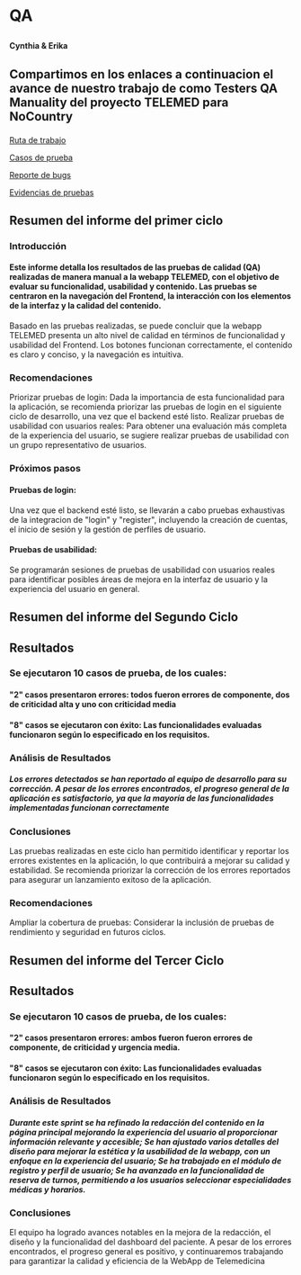 # <p> QA <br> 
#### Cynthia & Erika</p>
## Compartimos en los enlaces a continuacion el avance de nuestro trabajo de como Testers QA Manuality del proyecto TELEMED para NoCountry  </p>

[Ruta de trabajo](https://docs.google.com/document/d/1G5wRXpPVFPg-whGaKVN6AVXtSCvPiImraRYt5KyjlKI/edit?usp=sharing)

[Casos de prueba](https://docs.google.com/spreadsheets/d/1uWaH-aNiuvGv2bmvubwb8-3pTXphusKp7IRb8ho-WZg/edit?gid=0#gid=0)

[Reporte de bugs](https://docs.google.com/document/d/1zMbdVUHFzEpWacYYPenFQJv-LQPO3TND/edit?usp=sharing&ouid=108566174638418942379&rtpof=true&sd=true)

[Evidencias de pruebas](https://docs.google.com/document/d/1hwMBLWcX4ElT4NlftanrSP7xkKkSXxW1Vf0g07bn86I/edit?usp=sharing)


## <p> Resumen del informe del primer ciclo </p>
### <p> Introducción </br> 
#### <p> Este informe detalla los resultados de las pruebas de calidad (QA) realizadas de manera manual a la webapp TELEMED, con el objetivo de evaluar su funcionalidad, usabilidad y contenido. Las pruebas se centraron en la navegación del Frontend, la interacción con los elementos de la interfaz y la calidad del contenido.</p>

Basado en las pruebas realizadas, se puede concluir que la webapp TELEMED presenta un alto nivel de calidad en términos de funcionalidad y usabilidad del Frontend. Los botones funcionan correctamente, el contenido es claro y conciso, y la navegación es intuitiva.

### <p> Recomendaciones <br> 
Priorizar pruebas de login: Dada la importancia de esta funcionalidad para la aplicación, se recomienda priorizar las pruebas de login en el siguiente ciclo de desarrollo, una vez que el backend esté listo.
Realizar pruebas de usabilidad con usuarios reales: Para obtener una evaluación más completa de la experiencia del usuario, se sugiere realizar pruebas de usabilidad con un grupo representativo de usuarios. 

### Próximos pasos
####  <p> Pruebas de login:<br> 
Una vez que el backend esté listo, se llevarán a cabo pruebas exhaustivas de la integracion de "login" y "register", incluyendo la creación de cuentas, el inicio de sesión y la gestión de perfiles de usuario.</p>
####  <p> Pruebas de usabilidad: <br> 
Se programarán sesiones de pruebas de usabilidad con usuarios reales para identificar posibles áreas de mejora en la interfaz de usuario y la experiencia del usuario en general.</p>

## <p> Resumen del informe del Segundo Ciclo </p>
## <p> Resultados </br> 
### Se ejecutaron 10 casos de prueba, de los cuales:
#### "2" casos presentaron errores: todos fueron errores de componente, dos de criticidad alta y uno con criticidad media
#### "8" casos se ejecutaron con éxito: Las funcionalidades evaluadas funcionaron según lo especificado en los requisitos.

###  <p> Análisis de Resultados </br> 
##### Los errores detectados se han reportado al equipo de desarrollo para su corrección. A pesar de los errores encontrados, el progreso general de la aplicación es satisfactorio, ya que la mayoría de las funcionalidades implementadas funcionan correctamente </p>

###  <p> Conclusiones
Las pruebas realizadas en este ciclo han permitido identificar y reportar los errores existentes en la aplicación, lo que contribuirá a mejorar su calidad y estabilidad. Se recomienda priorizar la corrección de los errores reportados para asegurar un lanzamiento exitoso de la aplicación.
###  <p> Recomendaciones
Ampliar la cobertura de pruebas: Considerar la inclusión de pruebas de rendimiento y seguridad en futuros ciclos.

## <p> Resumen del informe del Tercer Ciclo </p>
## <p> Resultados </br> 
### Se ejecutaron 10 casos de prueba, de los cuales:
#### "2" casos presentaron errores: ambos fueron fueron errores de componente, de criticidad y urgencia media.
#### "8" casos se ejecutaron con éxito: Las funcionalidades evaluadas funcionaron según lo especificado en los requisitos.
###  <p> Análisis de Resultados </br> 
##### Durante este sprint se ha refinado la redacción del contenido en la página principal mejorando la experiencia del usuario al proporcionar información relevante y accesible; Se han ajustado varios detalles del diseño para mejorar la estética y la usabilidad de la webapp, con un enfoque en la experiencia del usuario; Se ha trabajado en el módulo de registro y perfil de usuario; Se ha avanzado en la funcionalidad de reserva de turnos, permitiendo a los usuarios seleccionar especialidades médicas y horarios.
 </p>

 ###  <p> Conclusiones
 El equipo ha logrado avances notables en la mejora de la redacción, el diseño y la funcionalidad del dashboard del paciente. A pesar de los errores encontrados, el progreso general es positivo, y continuaremos trabajando para garantizar la calidad y eficiencia de la WebApp de Telemedicina
